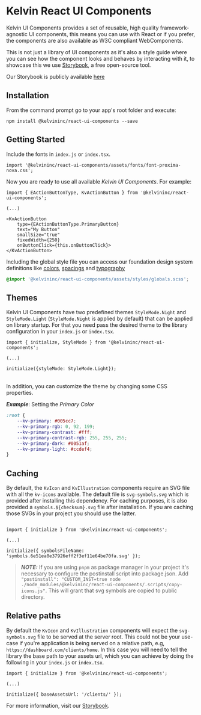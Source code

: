 # Kelvin React UI Components

Kelvin UI Components provides a set of reusable, high quality framework-agnostic UI components, this means you can use with React or if you prefer, the components are also available as W3C compliant WebComponents.

This is not just a library of UI components as it's also a style guide where you can see how the component looks and behaves by interacting with it, to showcase this we use [Storybook](https://storybook.js.org/), a free open-source tool.

Our Storybook is publicly available [here](https://kelvininc.github.io/ui-components/)

## Installation

From the command prompt go to your app's root folder and execute:

```
npm install @kelvininc/react-ui-components --save
```

## Getting Started

Include the fonts in `index.js` or `index.tsx`.

```tsx
import '@kelvininc/react-ui-components/assets/fonts/font-proxima-nova.css';
```

Now you are ready to use all available _Kelvin UI Components_. For example:

```tsx
import { EActionButtonType, KvActionButton } from '@kelvininc/react-ui-components';

(...)

<KvActionButton
	type={EActionButtonType.PrimaryButton}
	text="My Button"
	smallSize="true"
	fixedWidth={250}
	onButtonClick={this.onButtonClick}>
</KvActionButton>
```

Including the global style file you can access our foundation design system definitions like [colors](https://kelvininc.github.io/ui-components/?path=/story/foundation-colors--page), [spacings](https://kelvininc.github.io/ui-components/?path=/docs/foundation-spatial-system--page) and [typography](https://kelvininc.github.io/ui-components/?path=/docs/foundation-typography--page)

```css
@import '@kelvininc/react-ui-components/assets/styles/globals.scss';
```

## Themes

Kelvin UI Components have two predefined themes `StyleMode.Night` and `StyleMode.Light` (`StyleMode.Night` is applied by default) that can be applied on library startup. For that you need
pass the desired theme to the library configuration in your `index.js` or `index.tsx`.

```tsx
import { initialize, StyleMode } from '@kelvininc/react-ui-components';

(...)

initialize({styleMode: StyleMode.Light});

```

<br />
In addition, you can customize the theme by changing some CSS properties.

**_Example_**: Setting the _Primary Color_

```css
:root {
	--kv-primary: #005cc7;
	--kv-primary-rgb: 0, 92, 199;
	--kv-primary-contrast: #fff;
	--kv-primary-contrast-rgb: 255, 255, 255;
	--kv-primary-dark: #0051af;
	--kv-primary-light: #ccdef4;
}
```

## Caching

By default, the `KvIcon` and `KvIllustration` components require an SVG file with all the `kv-icons` available. The default file is `svg-symbols.svg` which is provided after installing this dependency. For caching purposes, it is also provided a `symbols.${checksum}.svg` file after installation. If you are caching those SVGs in your project you should use the latter.

```tsx

import { initialize } from '@kelvininc/react-ui-components';

(...)

initialize({ symbolsFileName: 'symbols.6e51ea0e37926eff2f3ef11e64be70fa.svg' });

```

> **_NOTE:_** If you are using `pnpm` as package manager in your project it's necessary to configure the postinstall script into package.json. Add `"postinstall": "CUSTOM_INST=true node ./node_modules/@kelvininc/react-ui-components/.scripts/copy-icons.js"`. This will grant that svg symbols are copied to public directory.

## Relative paths

By default the `KvIcon` and `KvIllustration` components will expect the `svg-symbols.svg` file to be served at the server root. This could not be your use-case if you're application is being served on a relative path, e.g, `https://dashboard.com/clients/home`. In this case you will need to tell the library the base path to your assets url, which you can achieve by doing the following in your `index.js` or `index.tsx`.

```tsx
import { initialize } from '@kelvininc/react-ui-components';

(...)

initialize({ baseAssetsUrl: '/clients/' });

```

For more information, visit our [Storybook](https://kelvininc.github.io/ui-components/).
